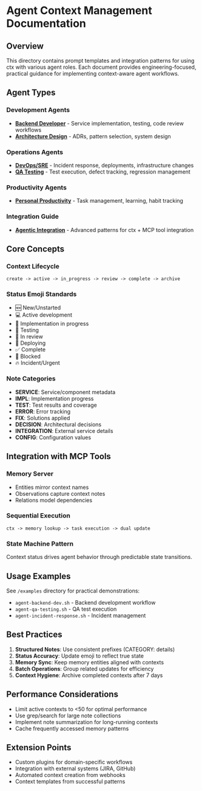 # Agent Context Management Documentation

## Overview

This directory contains prompt templates and integration patterns for using ctx with various agent roles. Each document provides engineering-focused, practical guidance for implementing context-aware agent workflows.

## Agent Types

### Development Agents
- **[Backend Developer](./backend-dev-agent.md)** - Service implementation, testing, code review workflows
- **[Architecture Design](./architecture-design-agent.md)** - ADRs, pattern selection, system design

### Operations Agents  
- **[DevOps/SRE](./devops-sre-agent.md)** - Incident response, deployments, infrastructure changes
- **[QA Testing](./qa-test-agent.md)** - Test execution, defect tracking, regression management

### Productivity Agents
- **[Personal Productivity](./personal-productivity-agent.md)** - Task management, learning, habit tracking

### Integration Guide
- **[Agentic Integration](./agentic-integration-guide.md)** - Advanced patterns for ctx + MCP tool integration

## Core Concepts

### Context Lifecycle
```
create -> active -> in_progress -> review -> complete -> archive
```

### Status Emoji Standards
- 🆕 New/Unstarted
- 💻 Active development
- 🔨 Implementation in progress
- 🧪 Testing
- 👀 In review
- 🚀 Deploying
- ✅ Complete
- 🚫 Blocked
- 🔥 Incident/Urgent

### Note Categories
- **SERVICE**: Service/component metadata
- **IMPL**: Implementation progress
- **TEST**: Test results and coverage
- **ERROR**: Error tracking
- **FIX**: Solutions applied
- **DECISION**: Architectural decisions
- **INTEGRATION**: External service details
- **CONFIG**: Configuration values

## Integration with MCP Tools

### Memory Server
- Entities mirror context names
- Observations capture context notes
- Relations model dependencies

### Sequential Execution
```
ctx -> memory lookup -> task execution -> dual update
```

### State Machine Pattern
Context status drives agent behavior through predictable state transitions.

## Usage Examples

See `/examples` directory for practical demonstrations:
- `agent-backend-dev.sh` - Backend development workflow
- `agent-qa-testing.sh` - QA test execution
- `agent-incident-response.sh` - Incident management

## Best Practices

1. **Structured Notes**: Use consistent prefixes (CATEGORY: details)
2. **Status Accuracy**: Update emoji to reflect true state
3. **Memory Sync**: Keep memory entities aligned with contexts
4. **Batch Operations**: Group related updates for efficiency
5. **Context Hygiene**: Archive completed contexts after 7 days

## Performance Considerations

- Limit active contexts to <50 for optimal performance
- Use grep/search for large note collections
- Implement note summarization for long-running contexts
- Cache frequently accessed memory patterns

## Extension Points

- Custom plugins for domain-specific workflows
- Integration with external systems (JIRA, GitHub)
- Automated context creation from webhooks
- Context templates from successful patterns 